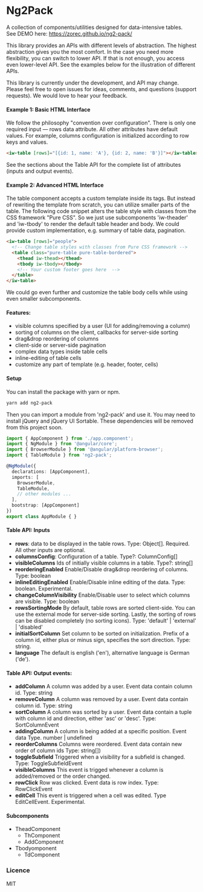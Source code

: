 # Ng2Pack

A collection of components/utilities designed for data-intensive tables.  
See DEMO here: https://zorec.github.io/ng2-pack/

This library provides an APIs with different levels of abstraction. The highest abstraction gives you the most comfort. In the case you need more flexibility, you can switch to lower API. If that is not enough, you access even lower-level API. See the examples below for the illustration of different APIs.
<!-- We follow the philosophy "convention over configuration", and intelligent defaults are provided. So that you can have an easy start despite many inputs and configuration. -->

This library is currently under the development, and API may change. Please feel free to open issues for ideas,  comments, and questions (support requests). We would love to hear your feedback.

#### Example 1: Basic HTML Interface
We follow the philosophy "convention over configuration".
There is only one required input &mdash; rows data attribute. All other attributes have default values. For example, columns configuration is initialized according to row keys and values.

```html
<iw-table [rows]="[{id: 1, name: 'A'}, {id: 2, name: 'B'}]"></iw-table>
```

See the sections about the Table API for the complete list of attributes (inputs and output events).

#### Example 2: Advanced HTML Interface
The table component <iw-table> accepts a custom template inside its tags. But instead of rewriting the template from scratch, you can utilize smaller parts of the table. The following code snippet alters the table style with classes from the CSS framework "Pure CSS". So we just use subcomponents 'iw-theader' and 'iw-tbody' to render the default table header and body. We could provide custom implementation, e.g. summary of table data, pagination.  

```html
<iw-table [rows]="people">
  <!-- Change table styles with classes from Pure CSS framework -->
  <table class="pure-table pure-table-bordered">
    <thead iw-thead></thead>
    <tbody iw-tbody></tbody>
    <!-- Your custom footer goes here  -->
  </table>
</iw-table>
```
<!-- TODO: add the link to repository -->
We could go even further and customize the table body cells while using even smaller subcomponents.

#### Features:
- visible columns specified by a user (UI for adding/removing a column)
- sorting of columns on the client, callbacks for server-side sorting
- drag&drop reordering of columns
- client-side or server-side pagination
- complex data types inside table cells
- inline-editing of table cells
- customize any part of template (e.g. header, footer, cells)

<!--

### Main characteristics

We value flexibility above all! In order to ensure it in various use cases:
  - Components accept a **wide range of inputs** and/or configuration, including internationalization.
  - High-level components are usually composed of **smaller components** that can be used separately.
  - **Low-level utilities** make building and composing components faster and easier
  - Last but not least, you can use **custom templates** while taking advantage of component public API, smaller components or low-level utilities.
  Then you should be able to easily customize components to your desire and use them regardless of your CSS framework.   

Additionally, we follow good practices and style guides:

- **Well-tested**: Both comprehensive test suite and usability testing are necessary to verify that the components work as expected.
- **Testable** Your application should be tested as well and this library will not stand in your way, just the opposite.
- **Convention over configuration**: You should have an easy start despite many inputs and configuration. Intelligent defaults are provided.-->

<!-- There are many other important characteristics (e.g. performance) that are not mentioned here as a main characteristic, but not neglected.
-->

#### Setup
You can install the package with yarn or npm.
```bash
yarn add ng2-pack
```

Then you can import a module from 'ng2-pack' and use it. You may need to install jQuery and jQuery UI Sortable. These dependencies will be removed from this project soon.  

```ts
import { AppComponent } from './app.component';
import { NgModule } from '@angular/core';
import { BrowserModule } from '@angular/platform-browser';
import { TableModule } from 'ng2-pack';

@NgModule({
  declarations: [AppComponent],
  imports: [
    BrowserModule,
    TableModule,
    // other modules ...
  ],
  bootstrap: [AppComponent]
})
export class AppModule { }
```
<!-- TODO: add setup for AOT! -->

#### Table API: Inputs
- **rows**: data to be displayed in the table rows. Type: Object[]. Required. All other inputs are optional.
- **columnsConfig**: Configuration of a table. Type?: ColumnConfig[]
- **visibleColumns** Ids of initially visible columns in a table. Type?: string[]
- **reorderingEnabled** Enable/Disable drag&drop reordering of columns. Type: boolean
- **inlineEditingEnabled** Enable/Disable inline editing of the data. Type: boolean. Experimental.
- **changeColumnVisibility** Enable/Disable user to select which columns are visible. Type: boolean
- **rowsSortingMode** By default, table rows are sorted client-side. You can use the external mode for server-side sorting. Lastly, the sorting of rows can be disabled completely (no sorting icons).  Type: 'default' | 'external' | 'disabled'
- **initialSortColumn** Set column to be sorted on initialization. Prefix of a column id, either plus or minus sign, specifies the sort direction. Type: string.
- **language** The default is english ('en'), alternative language is German ('de').

#### Table API: Output events:

- **addColumn** A column was added by a user. Event data contain column id. Type: string
- **removeColumn** A column was removed by a user. Event data contain column id. Type: string
- **sortColumn** A column was sorted by a user. Event data contain a tuple with column id and direction, either 'asc' or 'desc'. Type: SortColumnEvent
- **addingColumn** A column is being added at a specific position. Event data Type. number | undefined
- **reorderColumns** Columns were reordered. Event data contain new order of column ids Type: string[])
- **toggleSubfield** Triggered when a visibility for a subfield is changed. Type: ToggleSubfieldEvent
- **visibleColumns** This event is trigged whenever a column is added/removed or the order changed.
- **rowClick** Row was clicked. Event data is row index. Type: RowClickEvent
- **editCell** This event is triggered when a cell was edited. Type EditCellEvent. Experimental.


#### Subcomponents
- TheadComponent
  - ThComponent
  - AddComponent
- Tbodyomponent
  - TdComponent

### Licence
MIT
